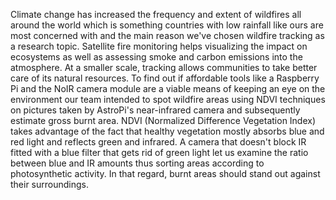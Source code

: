 Climate change has increased the frequency and extent of wildfires all around the world which is something countries with low rainfall like ours are most concerned with and the main reason we've chosen wildfire tracking as a research topic.
Satellite fire monitoring helps visualizing the impact on ecosystems as well as assessing smoke and carbon emissions into the atmosphere. At a smaller scale, tracking allows communities to take better care of its natural resources.
To find out if affordable tools like a Raspberry Pi and the NoIR camera module are a viable means of keeping an eye on the environment our team intended to spot wildfire areas using NDVI techniques on pictures taken by AstroPi's near-infrared camera and subsequently estimate gross burnt area.
NDVI (Normalized Difference Vegetation Index) takes advantage of the fact that healthy vegetation mostly absorbs blue and red light and reflects green and infrared. A camera that doesn't block IR fitted with a blue filter that gets rid of green light let us examine the ratio between blue and IR amounts thus sorting areas according to photosynthetic activity. In that regard, burnt areas should stand out against their surroundings.
